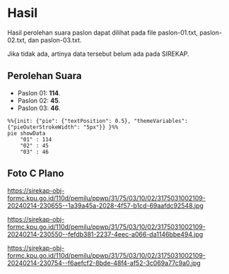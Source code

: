 # Hasil

Hasil perolehan suara paslon dapat dilihat pada file paslon-01.txt, paslon-02.txt, dan paslon-03.txt.

Jika tidak ada, artinya data tersebut belum ada pada SIREKAP.

## Perolehan Suara

 * Paslon 01: **114**.
 * Paslon 02: **45**.
 * Paslon 03: **46**.

```mermaid
%%{init: {"pie": {"textPosition": 0.5}, "themeVariables": {"pieOuterStrokeWidth": "5px"}} }%%
pie showData
    "01" : 114
    "02" : 45
    "03" : 46
```
## Foto C Plano

https://sirekap-obj-formc.kpu.go.id/110d/pemilu/ppwp/31/75/03/10/02/3175031002109-20240214-230655--1a39a45a-2028-4f57-b1cd-69aafdc92548.jpg

https://sirekap-obj-formc.kpu.go.id/110d/pemilu/ppwp/31/75/03/10/02/3175031002109-20240214-230550--fefdb381-2237-4eec-a066-da1146bbe494.jpg

https://sirekap-obj-formc.kpu.go.id/110d/pemilu/ppwp/31/75/03/10/02/3175031002109-20240214-230754--f6aefcf2-8bde-48f4-af52-3c069a77c9a0.jpg
